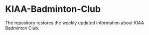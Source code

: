 # KIAA-Badminton-Club
The repository restores the weekly updated information about KIAA Badminton Club.
